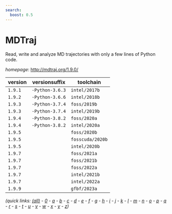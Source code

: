 ```yaml
---
search:
  boost: 0.5
---
```

# MDTraj

Read, write and analyze MD trajectories with only a few lines of Python code.

*homepage*: <http://mdtraj.org/1.9.0/>

version | versionsuffix | toolchain
--------|---------------|----------
``1.9.1`` | ``-Python-3.6.3`` | ``intel/2017b``
``1.9.2`` | ``-Python-3.6.6`` | ``intel/2018b``
``1.9.3`` | ``-Python-3.7.4`` | ``foss/2019b``
``1.9.3`` | ``-Python-3.7.4`` | ``intel/2019b``
``1.9.4`` | ``-Python-3.8.2`` | ``foss/2020a``
``1.9.4`` | ``-Python-3.8.2`` | ``intel/2020a``
``1.9.5`` |  | ``foss/2020b``
``1.9.5`` |  | ``fosscuda/2020b``
``1.9.5`` |  | ``intel/2020b``
``1.9.7`` |  | ``foss/2021a``
``1.9.7`` |  | ``foss/2021b``
``1.9.7`` |  | ``foss/2022a``
``1.9.7`` |  | ``intel/2021b``
``1.9.7`` |  | ``intel/2022a``
``1.9.9`` |  | ``gfbf/2023a``


*(quick links: [(all)](../index.md) - [0](../0/index.md) - [a](../a/index.md) - [b](../b/index.md) - [c](../c/index.md) - [d](../d/index.md) - [e](../e/index.md) - [f](../f/index.md) - [g](../g/index.md) - [h](../h/index.md) - [i](../i/index.md) - [j](../j/index.md) - [k](../k/index.md) - [l](../l/index.md) - [m](../m/index.md) - [n](../n/index.md) - [o](../o/index.md) - [p](../p/index.md) - [q](../q/index.md) - [r](../r/index.md) - [s](../s/index.md) - [t](../t/index.md) - [u](../u/index.md) - [v](../v/index.md) - [w](../w/index.md) - [x](../x/index.md) - [y](../y/index.md) - [z](../z/index.md))*

